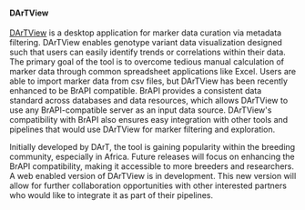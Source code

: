 #### DArTView

<!-- Moses N -->
[DArTView](https://software.kddart.com/kdxplore/dartview/dartviewdocs/KDXplore-DartView.html) is a desktop application for marker data curation via metadata filtering. DArTView enables genotype variant data visualization designed such that users can easily identify trends or correlations within their data. The primary goal of the tool is to overcome tedious manual calculation of marker data through common spreadsheet applications like Excel. Users are able to import marker data from csv files, but DArTView has been recently enhanced to be BrAPI compatible. BrAPI provides a consistent data standard across databases and data resources, which allows DArTView to use any BrAPI-compatible server as an input data source. DArTView's compatibility with BrAPI also ensures easy integration with other tools and pipelines that would use DArTView for marker filtering and exploration.

Initially developed by DArT, the tool is gaining popularity within the breeding community, especially in Africa. Future releases will focus on enhancing the BrAPI compatibility, making it accessible to more breeders and researchers. A web enabled version of DArTView is in development. This new version will allow for further collaboration opportunities with other interested partners who would like to integrate it as part of their pipelines.
